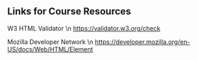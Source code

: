 ## Links for Course Resources

W3 HTML Validator \n
https://validator.w3.org/check

Mozilla Developer Network \n
https://developer.mozilla.org/en-US/docs/Web/HTML/Element
